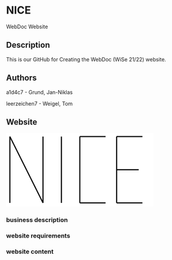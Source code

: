 # NICE

WebDoc Website

## Description

<p>This is our GitHub for Creating the WebDoc (WiSe 21/22) website.</p>

## Authors

<p>a1d4c7 - Grund, Jan-Niklas</p>
<p>leerzeichen7 - Weigel, Tom</p>

## Website
<img src="assets/logo.svg" alt="logo" width="400" height="200" >
 
</svg-->

### business description

### website requirements

### website content

